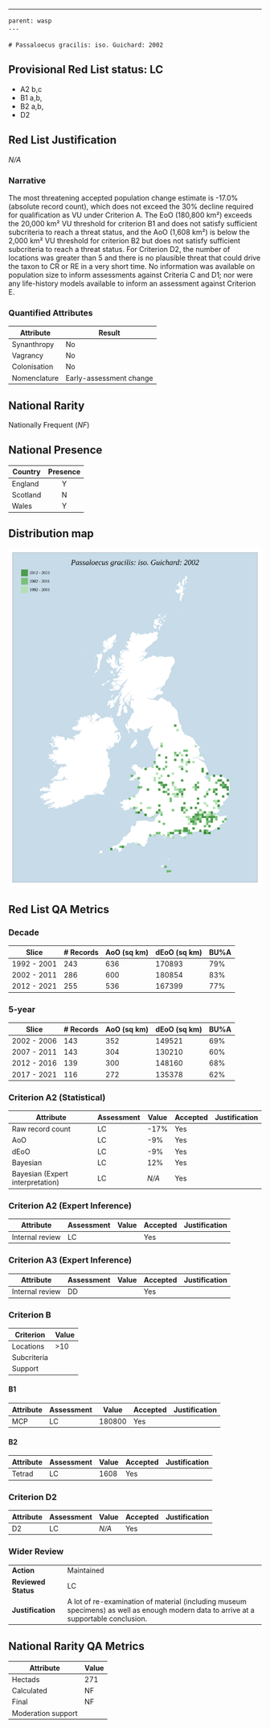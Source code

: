 ---
    parent: wasp
    ---

    # Passaloecus gracilis: iso. Guichard: 2002

## Provisional Red List status: LC
- A2 b,c
- B1 a,b, 
- B2 a,b, 
- D2

## Red List Justification
*N/A*
### Narrative


The most threatening accepted population change estimate is -17.0% (absolute record count), which does not exceed the 30% decline required for qualification as VU under Criterion A. The EoO (180,800 km²) exceeds the 20,000 km² VU threshold for criterion B1 and does not satisfy sufficient subcriteria to reach a threat status, and the AoO (1,608 km²) is below the 2,000 km² VU threshold for criterion B2 but does not satisfy sufficient subcriteria to reach a threat status. For Criterion D2, the number of locations was greater than 5 and there is no plausible threat that could drive the taxon to CR or RE in a very short time. No information was available on population size to inform assessments against Criteria C and D1; nor were any life-history models available to inform an assessment against Criterion E.
### Quantified Attributes
|Attribute|Result|
|---|---|
|Synanthropy|No|
|Vagrancy|No|
|Colonisation|No|
|Nomenclature|Early-assessment change|


## National Rarity
Nationally Frequent (*NF*)

## National Presence
|Country|Presence
|---|:-:|
|England|Y|
|Scotland|N|
|Wales|Y|


## Distribution map
![](../map/695.svg)

## Red List QA Metrics
### Decade
| Slice | # Records | AoO (sq km) | dEoO (sq km) |BU%A |
|---|---|---|---|---|
|1992 - 2001|243|636|170893|79%|
|2002 - 2011|286|600|180854|83%|
|2012 - 2021|255|536|167399|77%|
### 5-year
| Slice | # Records | AoO (sq km) | dEoO (sq km) |BU%A |
|---|---|---|---|---|
|2002 - 2006|143|352|149521|69%|
|2007 - 2011|143|304|130210|60%|
|2012 - 2016|139|300|148160|68%|
|2017 - 2021|116|272|135378|62%|
### Criterion A2 (Statistical)
|Attribute|Assessment|Value|Accepted|Justification
|---|---|---|---|---|
|Raw record count|LC|-17%|Yes||
|AoO|LC|-9%|Yes||
|dEoO|LC|-9%|Yes||
|Bayesian|LC|12%|Yes||
|Bayesian (Expert interpretation)|LC|*N/A*|Yes||
### Criterion A2 (Expert Inference)
|Attribute|Assessment|Value|Accepted|Justification
|---|---|---|---|---|
|Internal review|LC||Yes||
### Criterion A3 (Expert Inference)
|Attribute|Assessment|Value|Accepted|Justification
|---|---|---|---|---|
|Internal review|DD||Yes||
### Criterion B
|Criterion| Value|
|---|---|
|Locations|>10|
|Subcriteria||
|Support||
#### B1
|Attribute|Assessment|Value|Accepted|Justification
|---|---|---|---|---|
|MCP|LC|180800|Yes||
#### B2
|Attribute|Assessment|Value|Accepted|Justification
|---|---|---|---|---|
|Tetrad|LC|1608|Yes||
### Criterion D2
|Attribute|Assessment|Value|Accepted|Justification
|---|---|---|---|---|
|D2|LC|*N/A*|Yes||
### Wider Review
|  |  |
|---|---|
|**Action**|Maintained|
|**Reviewed Status**|LC|
|**Justification**|A lot of re-examination of material (including museum specimens) as well as enough modern data to arrive at a supportable conclusion.|


## National Rarity QA Metrics
|Attribute|Value|
|---|---|
|Hectads|271|
|Calculated|NF|
|Final|NF|
|Moderation support||


